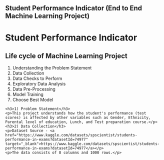 ## Student Performance Indicator (End to End Machine Learning Project)

<!DOCTYPE html>
<html lang="en">
<head>
    <meta charset="UTF-8">
    <meta name="viewport" content="width=device-width, initial-scale=1.0">
</head>
<body>
    <h1>Student Performance Indicator</h1>
    <h2>Life cycle of Machine Learning Project</h2>
    <ol>
        <li>Understanding the Problem Statement</li>
        <li>Data Collection</li>
        <li>Data Checks to Perform</li>
        <li>Exploratory Data Analysis</li>
        <li>Data Pre-Processing</li>
        <li>Model Training</li>
        <li>Choose Best Model</li>
    </ol>

    <h3>1) Problem Statement</h3>
    <p>This project understands how the student's performance (test scores) is affected by other variables such as Gender, Ethnicity, Parental level of education, Lunch, and Test preparation course.</p>
    <h3>2) Data Collection</h3>
    <p>Dataset Source - <a href="https://www.kaggle.com/datasets/spscientist/students-performance-in-exams?datasetId=74977" target="_blank">https://www.kaggle.com/datasets/spscientist/students-performance-in-exams?datasetId=74977</a></p>
    <p>The data consists of 8 columns and 1000 rows.</p>
</body>
</html>
